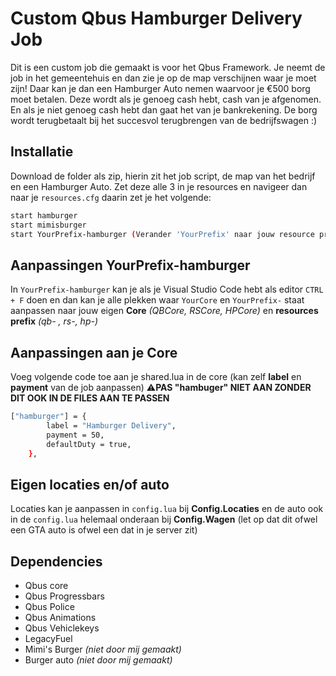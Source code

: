 # Custom Qbus Hamburger Delivery Job

Dit is een custom job die gemaakt is voor het Qbus Framework. Je neemt de job in het gemeentehuis en dan zie je op de map verschijnen waar je moet zijn! Daar kan je dan een Hamburger Auto nemen waarvoor je €500 borg moet betalen. Deze wordt als je genoeg cash hebt, cash van je afgenomen. En als je niet genoeg cash hebt dan gaat het van je bankrekening. De borg wordt terugbetaalt bij het succesvol terugbrengen van de bedrijfswagen :)

## Installatie

Download de folder als zip, hierin zit het job script, de map van het bedrijf en een Hamburger Auto. Zet deze alle 3 in je resources en navigeer dan naar je `resources.cfg` daarin zet je het volgende:

```bash
start hamburger
start mimisburger 
start YourPrefix-hamburger (Verander 'YourPrefix' naar jouw resource prefix (qb- of rs- of hp-,...)
```

## Aanpassingen YourPrefix-hamburger

In `YourPrefix-hamburger` kan je als je Visual Studio Code hebt als editor `CTRL + F` doen en dan kan je 
alle plekken waar `YourCore` en `YourPrefix-` staat aanpassen naar jouw eigen **Core** *(QBCore, RSCore, HPCore)* en **resources prefix** *(qb- , rs-, hp-)*


## Aanpassingen aan je Core

Voeg volgende code toe aan je shared.lua in de core (kan zelf **label** en **payment** van de job aanpassen) ⚠**PAS "hambuger" NIET AAN ZONDER DIT OOK IN DE FILES AAN TE PASSEN**
```bash
["hamburger"] = {
		label = "Hamburger Delivery",
		payment = 50,
		defaultDuty = true,
	},
```

## Eigen locaties en/of auto
Locaties kan je aanpassen in `config.lua` bij **Config.Locaties** en de auto ook in de `config.lua` helemaal onderaan bij **Config.Wagen** 
(let op dat dit ofwel een GTA auto is ofwel een dat in je server zit) 

## Dependencies
- Qbus core
- Qbus Progressbars
- Qbus Police
- Qbus Animations
- Qbus Vehiclekeys
- LegacyFuel
- Mimi's Burger *(niet door mij gemaakt)*
- Burger auto *(niet door mij gemaakt)*
